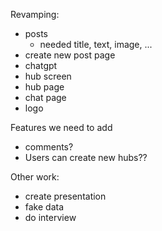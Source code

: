 Revamping:
- posts
    - needed title, text, image, ...
- create new post page
- chatgpt
- hub screen
- hub page
- chat page
- logo

Features we need to add
- comments?
- Users can create new hubs??

Other work:
- create presentation
- fake data
- do interview